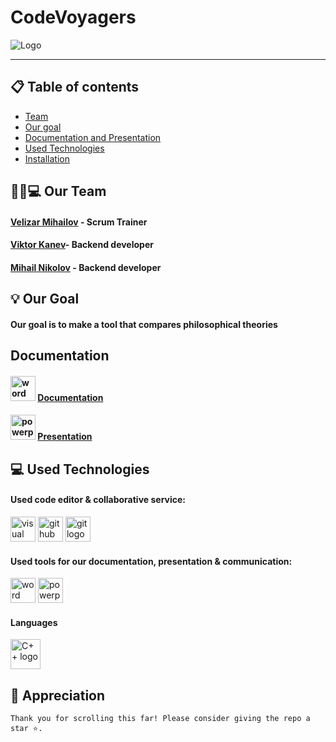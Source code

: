 # CodeVoyagers
![Logo](documents/logo.png)
<hr>

## 📋 Table of contents
 
  
  - [Team](#team)
  - [Our goal](#goal)
  - [Documentation and Presentation](#docs)
  - [Used Technologies](#technologies)
  - [Installation](#instal)

## 👨🏻💻 Our Team <a name="team"></a>
 
#### [Velizar Mihailov](https://github.com/VNMihaylov22) - Scrum Trainer
#### [Viktor Kanev](https://github.com/VBKanev22)- Backend developer
#### [Mihail Nikolov](https://github.com/MANikolov22) - Backend developer

## 💡 Our Goal <a name="goal"></a>

#### Our goal is to make a tool that compares philosophical theories

## Documentation <a name="docs"></a>

#### <img src= "https://upload.wikimedia.org/wikipedia/commons/f/fd/Microsoft_Office_Word_%282019%E2%80%93present%29.svg" height='40' width='40' alt="word logo"> [Documentation](https://codingburgas-my.sharepoint.com/:w:/g/personal/mmshavov22_codingburgas_bg/EdKrHMQEFThApsfPr9YwgtABPYlytQ0tgdp8UuR7AKrB3A?e=C66uP3)
#### <img src= "https://upload.wikimedia.org/wikipedia/commons/0/0d/Microsoft_Office_PowerPoint_%282019%E2%80%93present%29.svg" height='40' width='40' alt="powerpoint logo"> [Presentation](https://codingburgas-my.sharepoint.com/:p:/g/personal/mmshavov22_codingburgas_bg/Ea2OeURrTJJKhZEKUVQ5yl4BrS8Tmy_2jXZomTSAx3TCcQ?e=LbwFMM)

## 💻 Used Technologies <a name="technologies"></a>

#### Used code editor & collaborative service: 
<img src="https://upload.wikimedia.org/wikipedia/commons/5/59/Visual_Studio_Icon_2019.svg" height='40' width='40' alt="visual studio logo"> 
<img src="https://img.icons8.com/?size=256&id=bVGqATNwfhYq&format=png "height='40' width='40' alt="github logo"> 
<img src="https://img.icons8.com/?size=256&id=20906&format=png "height='40' width='40'alt="git logo">

#### Used tools for our documentation, presentation & communication:
<img src= "https://upload.wikimedia.org/wikipedia/commons/f/fd/Microsoft_Office_Word_%282019%E2%80%93present%29.svg" height='40' width='40' alt="word logo"> <img src= "https://upload.wikimedia.org/wikipedia/commons/0/0d/Microsoft_Office_PowerPoint_%282019%E2%80%93present%29.svg" height='40' width='40' alt="powerpoint logo">
#### Languages
<p align="left"> 
<img src="https://upload.wikimedia.org/wikipedia/commons/3/32/C%2B%2B_logo.png" alt="C++ logo" width="48px">
</p>


## 👏 Appreciation
```
Thank you for scrolling this far! Please consider giving the repo a star ⭐.
```